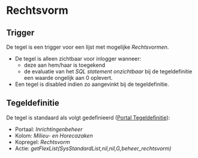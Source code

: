 # Rechtsvorm

## Trigger

De tegel is een trigger voor een lijst met mogelijke *Rechtsvormen*.

* De tegel is alleen zichtbaar voor inlogger wanneer:
  * deze aan hem/haar is toegekend
  * de evaluatie van het *SQL statement onzichtbaar* bij de tegeldefinitie een waarde ongelijk aan 0 oplevert.
* Een tegel is disabled indien zo aangevinkt bij de tegeldefinitie.

## Tegeldefinitie

De tegel is standaard als volgt gedefinieerd ([Portal Tegeldefinitie](/docs/instellen_inrichten/portaldefinitie/portal_tegel.md)):

* Portaal: *Inrichtingenbeheer*
* Kolom: *Milieu- en Horecazaken*
* Kopregel: *Rechtsvorm*
* Actie: *getFlexList(SysStandardList,nil,nil,G,beheer_rechtsvorm)*
